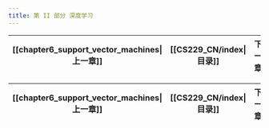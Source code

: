 ```yaml
---
title: 第 II 部分 深度学习
---
```

| [[chapter6_support_vector_machines\|上一章]] | [[CS229_CN/index\|目录]] | 下一章 |
| :---------------------------------------: | :--------------------: | :-: |


| [[chapter6_support_vector_machines\|上一章]] | [[CS229_CN/index\|目录]] | 下一章 |
| :---------------------------------------: | :--------------------: | :-: |